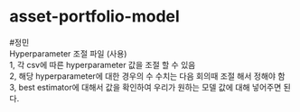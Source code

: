# asset-portfolio-model

#정민<br>
Hyperparameter 조절 파일 (사용)<br>
1, 각 csv에 따른 hyperparameter 값을 조절 할 수 있음<br>
2, 해당 hyperparameter에 대한 경우의 수 수치는 다음 회의때 조절 해서 정해야 함<br>
3, best estimator에 대해서 값을 확인하여 우리가 원하는 모델 값에 대해 넣어주면 된다.<br>

